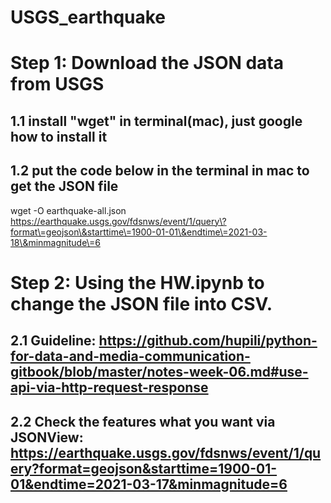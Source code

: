# USGS_earthquake
# Step 1: Download the JSON data from USGS
## 1.1 install "wget" in terminal(mac), just google how to install it
## 1.2 put the code below in the terminal in mac to get the JSON file
wget -O earthquake-all.json https://earthquake.usgs.gov/fdsnws/event/1/query\?format\=geojson\&starttime\=1900-01-01\&endtime\=2021-03-18\&minmagnitude\=6

# Step 2: Using the HW.ipynb to change the JSON file into CSV.
## 2.1 Guideline: https://github.com/hupili/python-for-data-and-media-communication-gitbook/blob/master/notes-week-06.md#use-api-via-http-request-response
## 2.2 Check the features what you want via JSONView: https://earthquake.usgs.gov/fdsnws/event/1/query?format=geojson&starttime=1900-01-01&endtime=2021-03-17&minmagnitude=6
